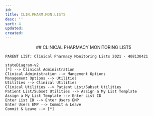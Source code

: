 ```yaml
---
id: 
title: CLIN.PHARM.MON.LISTS
desc: ''
sort: 4
updated: 
created: 
---
```


<center> ## CLINICAL PHARMACY MONITORING LISTS </center>

```note
PARENT LIST: Clinical Pharmacy Monitoring Lists 2021 - 408130421
```

```mermaid
stateDiagram-v2
[*] --> Clinical Administration
Clinical Administration --> Mangement Options
Management Options --> Utilities
Utilities --> Clinical Utilities
Clinical Utilities --> Patient List/Subset Utilities
Patient List/Subset Utilities --> Assign a My List Template
Assign a My List Template --> Enter List ID
Enter List ID --> Enter Users EMP
Enter Users EMP --> Commit & Leave
Commit & Leave --> [*]
```


